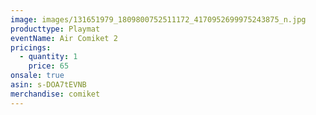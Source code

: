```yaml
---
image: images/131651979_1809800752511172_4170952699975243875_n.jpg
producttype: Playmat
eventName: Air Comiket 2
pricings:
  - quantity: 1
    price: 65
onsale: true
asin: s-DOA7tEVNB
merchandise: comiket
---
```


